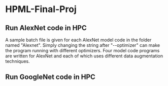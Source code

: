 # HPML-Final-Proj

## Run AlexNet code in HPC
A sample batch file is given for each AlexNet model code in the folder named "Alexnet". Simply changing the string after "--optimizer" can make the program running with 
different optimizers. Four model code programs are written for AlexNet and each of which uses different data augmentation techniques.

## Run GoogleNet code in HPC
